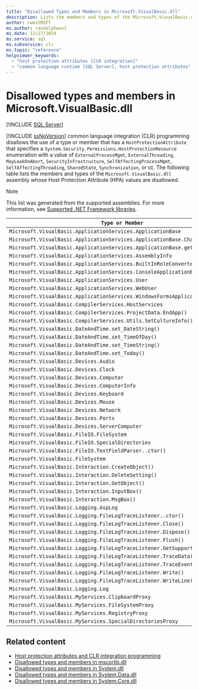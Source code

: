 ```yaml
---
title: "Disallowed Types and Members in Microsoft.VisualBasic.dll"
description: Lists the members and types of the Microsoft.VisualBasic.dll assembly whose Host Protection Attribute (HPA) values are disallowed.
author: rwestMSFT
ms.author: randolphwest
ms.date: 12/27/2024
ms.service: sql
ms.subservice: clr
ms.topic: "reference"
helpviewer_keywords:
  - "host protection attributes [CLR integration]"
  - "common language runtime [SQL Server], host protection attributes"
---
```

# Disallowed types and members in Microsoft.VisualBasic.dll

[!INCLUDE [SQL Server](../../includes/applies-to-version/sqlserver.md)]

[!INCLUDE [ssNoVersion](../../includes/ssnoversion-md.md)] common language integration (CLR) programming disallows the use of a type or member that has a `HostProtectionAttribute` that specifies a `System.Security.Permissions.HostProtectionResource` enumeration with a value of `ExternalProcessMgmt`, `ExternalThreading`, `MayLeakOnAbort`, `SecurityInfrastructure`, `SelfAffectingProcessMgmt`, `SelfAffectingThreading`, `SharedState`, `Synchronization`, or `UI`. The following table lists the members and types of the `Microsoft.VisualBasic.dll` assembly whose Host Protection Attribute (HPA) values are disallowed.

> [!NOTE]  
> This list was generated from the supported assemblies. For more information, see [Supported .NET Framework libraries](../clr-integration/database-objects/supported-net-framework-libraries.md).

| `Type or Member` | `HPA Value(s)` |
| --- | --- |
| `Microsoft.VisualBasic.ApplicationServices.ApplicationBase` | `ExternalProcessMgmt` |
| `Microsoft.VisualBasic.ApplicationServices.ApplicationBase.ChangeCulture()` | `ExternalProcessMgmt` |
| `Microsoft.VisualBasic.ApplicationServices.ApplicationBase.get_Info()` | `ExternalProcessMgmt` |
| `Microsoft.VisualBasic.ApplicationServices.AssemblyInfo` | `ExternalProcessMgmt` |
| `Microsoft.VisualBasic.ApplicationServices.BuiltInRoleConverter` | `SharedState` |
| `Microsoft.VisualBasic.ApplicationServices.ConsoleApplicationBase` | `ExternalProcessMgmt` |
| `Microsoft.VisualBasic.ApplicationServices.User` | `ExternalProcessMgmt` |
| `Microsoft.VisualBasic.ApplicationServices.WebUser` | `ExternalProcessMgmt` |
| `Microsoft.VisualBasic.ApplicationServices.WindowsFormsApplicationBase` | `ExternalProcessMgmt` |
| `Microsoft.VisualBasic.CompilerServices.HostServices` | `SharedState` |
| `Microsoft.VisualBasic.CompilerServices.ProjectData.EndApp()` | `SelfAffectingProcessMgmt` |
| `Microsoft.VisualBasic.CompilerServices.Utils.SetCultureInfo()` | `SelfAffectingThreading` |
| `Microsoft.VisualBasic.DateAndTime.set_DateString()` | `ExternalProcessMgmt` |
| `Microsoft.VisualBasic.DateAndTime.set_TimeOfDay()` | `ExternalProcessMgmt` |
| `Microsoft.VisualBasic.DateAndTime.set_TimeString()` | `ExternalProcessMgmt` |
| `Microsoft.VisualBasic.DateAndTime.set_Today()` | `ExternalProcessMgmt` |
| `Microsoft.VisualBasic.Devices.Audio` | `ExternalProcessMgmt` |
| `Microsoft.VisualBasic.Devices.Clock` | `ExternalProcessMgmt` |
| `Microsoft.VisualBasic.Devices.Computer` | `ExternalProcessMgmt` |
| `Microsoft.VisualBasic.Devices.ComputerInfo` | `ExternalProcessMgmt` |
| `Microsoft.VisualBasic.Devices.Keyboard` | `ExternalProcessMgmt` |
| `Microsoft.VisualBasic.Devices.Mouse` | `ExternalProcessMgmt` |
| `Microsoft.VisualBasic.Devices.Network` | `ExternalProcessMgmt` |
| `Microsoft.VisualBasic.Devices.Ports` | `ExternalProcessMgmt` |
| `Microsoft.VisualBasic.Devices.ServerComputer` | `ExternalProcessMgmt` |
| `Microsoft.VisualBasic.FileIO.FileSystem` | `ExternalProcessMgmt` |
| `Microsoft.VisualBasic.FileIO.SpecialDirectories` | `ExternalProcessMgmt` |
| `Microsoft.VisualBasic.FileIO.TextFieldParser..ctor()` | `ExternalProcessMgmt` |
| `Microsoft.VisualBasic.FileSystem` | `ExternalProcessMgmt` |
| `Microsoft.VisualBasic.Interaction.CreateObject()` | `ExternalProcessMgmt` |
| `Microsoft.VisualBasic.Interaction.DeleteSetting()` | `ExternalProcessMgmt` |
| `Microsoft.VisualBasic.Interaction.GetObject()` | `ExternalProcessMgmt` |
| `Microsoft.VisualBasic.Interaction.InputBox()` | `UI` |
| `Microsoft.VisualBasic.Interaction.MsgBox()` | `UI` |
| `Microsoft.VisualBasic.Logging.AspLog` | `ExternalProcessMgmt` |
| `Microsoft.VisualBasic.Logging.FileLogTraceListener..ctor()` | `ExternalProcessMgmt` |
| `Microsoft.VisualBasic.Logging.FileLogTraceListener.Close()` | `Synchronization` |
| `Microsoft.VisualBasic.Logging.FileLogTraceListener.Dispose()` | `Synchronization` |
| `Microsoft.VisualBasic.Logging.FileLogTraceListener.Flush()` | `Synchronization` |
| `Microsoft.VisualBasic.Logging.FileLogTraceListener.GetSupportedAttributes()` | `Synchronization` |
| `Microsoft.VisualBasic.Logging.FileLogTraceListener.TraceData()` | `Synchronization` |
| `Microsoft.VisualBasic.Logging.FileLogTraceListener.TraceEvent()` | `Synchronization` |
| `Microsoft.VisualBasic.Logging.FileLogTraceListener.Write()` | `Synchronization` |
| `Microsoft.VisualBasic.Logging.FileLogTraceListener.WriteLine()` | `Synchronization` |
| `Microsoft.VisualBasic.Logging.Log` | `ExternalProcessMgmt` |
| `Microsoft.VisualBasic.MyServices.ClipboardProxy` | `ExternalProcessMgmt` |
| `Microsoft.VisualBasic.MyServices.FileSystemProxy` | `ExternalProcessMgmt` |
| `Microsoft.VisualBasic.MyServices.RegistryProxy` | `ExternalProcessMgmt` |
| `Microsoft.VisualBasic.MyServices.SpecialDirectoriesProxy` | `ExternalProcessMgmt` |

## Related content

- [Host protection attributes and CLR integration programming](host-protection-attributes-and-clr-integration-programming.md)
- [Disallowed types and members in mscorlib.dll](disallowed-types-and-members-in-mscorlib-dll.md)
- [Disallowed types and members in System.dll](disallowed-types-and-members-in-system-dll.md)
- [Disallowed types and members in System.Data.dll](disallowed-types-and-members-in-system-data-dll.md)
- [Disallowed types and members in System.Core.dll](disallowed-types-and-members-in-system-core-dll.md)
